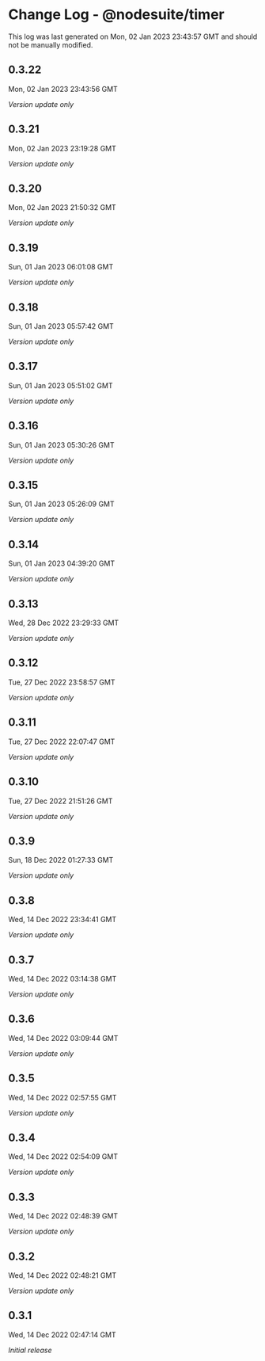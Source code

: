 # Change Log - @nodesuite/timer

This log was last generated on Mon, 02 Jan 2023 23:43:57 GMT and should not be manually modified.

## 0.3.22
Mon, 02 Jan 2023 23:43:56 GMT

_Version update only_

## 0.3.21
Mon, 02 Jan 2023 23:19:28 GMT

_Version update only_

## 0.3.20
Mon, 02 Jan 2023 21:50:32 GMT

_Version update only_

## 0.3.19
Sun, 01 Jan 2023 06:01:08 GMT

_Version update only_

## 0.3.18
Sun, 01 Jan 2023 05:57:42 GMT

_Version update only_

## 0.3.17
Sun, 01 Jan 2023 05:51:02 GMT

_Version update only_

## 0.3.16
Sun, 01 Jan 2023 05:30:26 GMT

_Version update only_

## 0.3.15
Sun, 01 Jan 2023 05:26:09 GMT

_Version update only_

## 0.3.14
Sun, 01 Jan 2023 04:39:20 GMT

_Version update only_

## 0.3.13
Wed, 28 Dec 2022 23:29:33 GMT

_Version update only_

## 0.3.12
Tue, 27 Dec 2022 23:58:57 GMT

_Version update only_

## 0.3.11
Tue, 27 Dec 2022 22:07:47 GMT

_Version update only_

## 0.3.10
Tue, 27 Dec 2022 21:51:26 GMT

_Version update only_

## 0.3.9
Sun, 18 Dec 2022 01:27:33 GMT

_Version update only_

## 0.3.8
Wed, 14 Dec 2022 23:34:41 GMT

_Version update only_

## 0.3.7
Wed, 14 Dec 2022 03:14:38 GMT

_Version update only_

## 0.3.6
Wed, 14 Dec 2022 03:09:44 GMT

_Version update only_

## 0.3.5
Wed, 14 Dec 2022 02:57:55 GMT

_Version update only_

## 0.3.4
Wed, 14 Dec 2022 02:54:09 GMT

_Version update only_

## 0.3.3
Wed, 14 Dec 2022 02:48:39 GMT

_Version update only_

## 0.3.2
Wed, 14 Dec 2022 02:48:21 GMT

_Version update only_

## 0.3.1
Wed, 14 Dec 2022 02:47:14 GMT

_Initial release_


